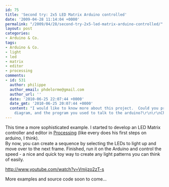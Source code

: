```yaml
---
id: 75
title: 'Second try: 2x5 LED Matrix Arduino controlled'
date: '2009-04-28 11:14:04 +0000'
permalink: "/2009/04/28/second-try-2x5-led-matrix-arduino-controlled/"
layout: post
categories:
- Arduino & Co.
tags:
- Arduino & Co.
- light
- led
- matrix
- editor
- processing
comments:
- id: 531
  author: philippe
  author_email: phdelorme@gmail.com
  author_url: ''
  date: '2010-06-25 22:07:44 +0000'
  date_gmt: '2010-06-25 20:07:44 +0000'
  content: "I would like to know more about this project.  Could you provide your
    diagram, and the program you used to talk to the arduino?\r\n\r\nCheers"
---
```

This time a more sophisticated example. I started to develop an LED Matrix controller and editor in [Processing](http://www.processing.org) (like every does his first steps on arduino, I think).  
By now, you can create a sequence by selecting the LEDs to light up and move over to the next frame. Finished, run it on the Arduino and control the speed - a nice and quick toy way to create any light patterns you can think of easily.

<http://www.youtube.com/watch?v=Vmijzo2zT-s>

More examples and source code soon to come...